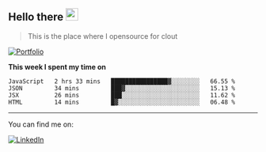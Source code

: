 <h2>Hello there <img src="https://camo.githubusercontent.com/2019d90b5d6b109833b6e130852e36fce013bb14/68747470733a2f2f63756c746f667468657061727479706172726f742e636f6d2f706172726f74732f68642f6c6170746f705f706172726f742e676966" width="25px"></h2>

>This is the place where I opensource for clout

[![Portfolio](https://img.shields.io/badge/web-portfolio-black)](https://izqalan.github.io/?utm_source=github&utm_medium=social&utm_campaign=portfolio)

**This week I spent my time on**
<!--START_SECTION:waka-->
```text
JavaScript   2 hrs 33 mins   ████████████████▓░░░░░░░░   66.55 % 
JSON         34 mins         ███▓░░░░░░░░░░░░░░░░░░░░░   15.13 % 
JSX          26 mins         ███░░░░░░░░░░░░░░░░░░░░░░   11.62 % 
HTML         14 mins         █▓░░░░░░░░░░░░░░░░░░░░░░░   06.48 % 
```
<!--END_SECTION:waka-->
___

You can find me on:

[![LinkedIn](https://img.omvr.io/linkedin.svg)](https://www.linkedin.com/in/izqalan/)

